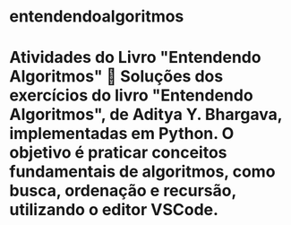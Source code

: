 # entendendoalgoritmos
# Atividades do Livro "Entendendo Algoritmos" 📘  Soluções dos exercícios do livro **"Entendendo Algoritmos"**, de Aditya Y. Bhargava, implementadas em Python. O objetivo é praticar conceitos fundamentais de algoritmos, como busca, ordenação e recursão, utilizando o editor VSCode.
